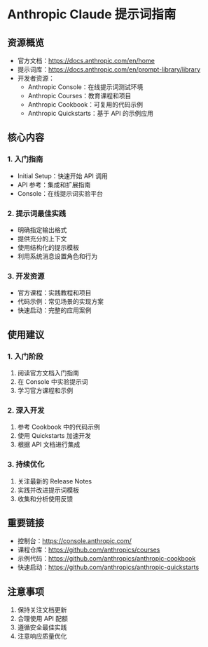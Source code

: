 # Anthropic Claude 提示词指南

## 资源概览
- 官方文档：https://docs.anthropic.com/en/home
- 提示词库：https://docs.anthropic.com/en/prompt-library/library
- 开发者资源：
  - Anthropic Console：在线提示词测试环境
  - Anthropic Courses：教育课程和项目
  - Anthropic Cookbook：可复用的代码示例
  - Anthropic Quickstarts：基于 API 的示例应用

## 核心内容

### 1. 入门指南
- Initial Setup：快速开始 API 调用
- API 参考：集成和扩展指南
- Console：在线提示词实验平台

### 2. 提示词最佳实践
- 明确指定输出格式
- 提供充分的上下文
- 使用结构化的提示模板
- 利用系统消息设置角色和行为

### 3. 开发资源
- 官方课程：实践教程和项目
- 代码示例：常见场景的实现方案
- 快速启动：完整的应用案例

## 使用建议

### 1. 入门阶段
1. 阅读官方文档入门指南
2. 在 Console 中实验提示词
3. 学习官方课程和示例

### 2. 深入开发
1. 参考 Cookbook 中的代码示例
2. 使用 Quickstarts 加速开发
3. 根据 API 文档进行集成

### 3. 持续优化
1. 关注最新的 Release Notes
2. 实践并改进提示词模板
3. 收集和分析使用反馈

## 重要链接
- 控制台：https://console.anthropic.com/
- 课程仓库：https://github.com/anthropics/courses
- 示例代码：https://github.com/anthropics/anthropic-cookbook
- 快速启动：https://github.com/anthropics/anthropic-quickstarts

## 注意事项
1. 保持关注文档更新
2. 合理使用 API 配额
3. 遵循安全最佳实践
4. 注意响应质量优化
